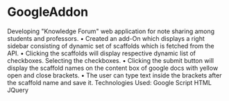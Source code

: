 # GoogleAddon
Developing "Knowledge Forum" web application for note sharing among students and professors.
•	Created an add-On which displays a right sidebar consisting of dynamic set of scaffolds which is fetched from the API. 
•	Clicking the scaffolds will display respective dynamic list of checkboxes. Selecting the checkboxes.
•	Clicking the submit button will display the scaffold names on the content box of google docs with yellow open and close brackets. 
•	The user can type text inside the brackets after the scaffold name and save it.
Technologies Used:
Google Script
HTML
JQuery
